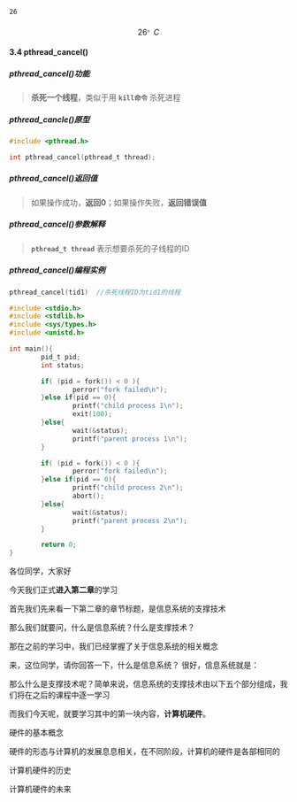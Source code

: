```latex
26
```

$$
26^。C
$$



#### 3.4 pthread_cancel()

##### pthread_cancel()功能

>  **杀死一个线程**，类似于用 **`kill命令`** 杀死进程

##### pthread_cancle()原型

```C
#include <pthread.h>

int pthread_cancel(pthread_t thread);
```

##### pthread_cancel()返回值

> 如果操作成功，**返回0**；如果操作失败，**返回错误值**

##### pthread_cancel()参数解释

>  **`pthread_t thread`**  表示想要杀死的子线程的ID

##### pthread_cancel()编程实例

```C
pthread_cancel(tid1)  //杀死线程ID为tid1的线程
```





```c
#include <stdio.h>
#include <stdlib.h>
#include <sys/types.h>
#include <unistd.h>

int main(){
        pid_t pid;
        int status;

        if( (pid = fork()) < 0 ){
                perror("fork failed\n");
        }else if(pid == 0){
                printf("child process 1\n");
                exit(100);
        }else{
                wait(&status);
                printf("parent process 1\n");
        }

        if( (pid = fork()) < 0 ){
                perror("fork failed\n");
        }else if(pid == 0){
                printf("child process 2\n");
                abort();
        }else{
                wait(&status);
                printf("parent process 2\n");
        }

        return 0;
}
```



各位同学，大家好



今天我们正式**进入第二章**的学习



首先我们先来看一下第二章的章节标题，是信息系统的支撑技术



那么我们就要问，什么是信息系统？什么是支撑技术？



那在之前的学习中，我们已经掌握了关于信息系统的相关概念



来，这位同学，请你回答一下，什么是信息系统？ 很好，信息系统就是：



那么什么是支撑技术呢？简单来说，信息系统的支撑技术由以下五个部分组成，我们将在之后的课程中逐一学习



而我们今天呢，就要学习其中的第一块内容，**计算机硬件**。



硬件的基本概念



硬件的形态与计算机的发展息息相关，在不同阶段，计算机的硬件是各部相同的



计算机硬件的历史



计算机硬件的未来 



